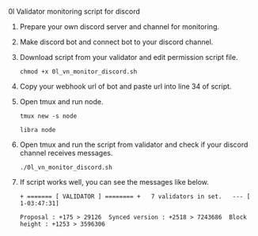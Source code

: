 0l Validator monitoring script for discord

1. Prepare your own discord server and channel for monitoring.
2. Make discord bot and connect bot to your discord channel.
3. Download script from your validator and edit permission script file.
   
   ```chmod +x 0l_vn_monitor_discord.sh```
5. Copy your webhook url of bot and paste url into line 34 of script.
6. Open tmux and run node.

   ```tmux new -s node```
   
   ```libra node```
8. Open tmux and run the script from validator and check if your discord channel receives messages.
   
   ```./0l_vn_monitor_discord.sh```
9. If script works well, you can see the messages like below.
   
   ```+ ======= [ VALIDATOR ] ======== +   7 validators in set.   --- [ 1-03:47:31]```
   
   ```Proposal : +175 > 29126  Synced version : +2518 > 7243686  Block height : +1253 > 3596306```
